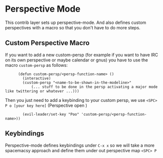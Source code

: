 # Perspective Mode

This contrib layer sets up perspective-mode. And also defines custom
perspectives with a macro so that you don't have to do more steps.

## Custom Perspective Macro

If you want to add a new custom-persp (for example if you want to have IRC on its own perspective or maybe calendar or gnus) you have to use the macro `custom-persp` as follows:

```elisp
      (defun custom-persp/<persp-function-name> ()
        (interactive)
        (custom-persp "<name-to-be-shown-in-the-modeline>"
            (... stuff to be done in the persp activating a major mode like twittering or whatever ...)))
```

Then you just need to add a keybinding to your custom persp, we use
`<SPC> P o [your key here]` (Perspective open <key>)

``` elisp
        (evil-leader/set-key "Poo" 'custom-persp/<persp-function-name>))
```
## Keybindings

Perspective-mode defines keybindings under `C-x x` so we will take a more spacemacsy approach and define them under out perspective map `<SPC> P` 
